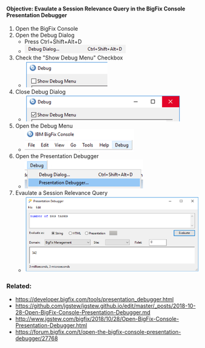 
#### Objective: Evaulate a Session Relevance Query in the BigFix Console Presentation Debugger

1. Open the BigFix Console
1. Open the Debug Dialog 
    * Press Ctrl+Shift+Alt+D 
    * ![Debug Dialog](/images/BigFix/Console/DebugDialog.png)
1. Check the "Show Debug Menu" Checkbox
    * ![Show Debug Menu](/images/BigFix/Console/ShowDebugMenuCheckbox.png)
1. Close Debug Dialog
    * ![Close Debug Dialog](/images/BigFix/Console/ShowDebugMenuCheckedClose.png)
1. Open the Debug Menu
    * ![Open Debug Menu](/images/BigFix/Console/OpenDebugMenu.png)
1. Open the Presentation Debugger
    * ![Open Presentation Debugger](/images/BigFix/Console/OpenPresentationDebugger.png)
1. Evaulate a Session Relevance Query
    * ![Open Presentation Debugger](/images/BigFix/Console/PresentationDebuggerEvaluate.png)

### Related:

- https://developer.bigfix.com/tools/presentation_debugger.html
- https://github.com/jgstew/jgstew.github.io/edit/master/_posts/2018-10-28-Open-BigFix-Console-Presentation-Debugger.md
- http://www.jgstew.com/bigfix/2018/10/28/Open-BigFix-Console-Presentation-Debugger.html
- https://forum.bigfix.com/t/open-the-bigfix-console-presentation-debugger/27768

